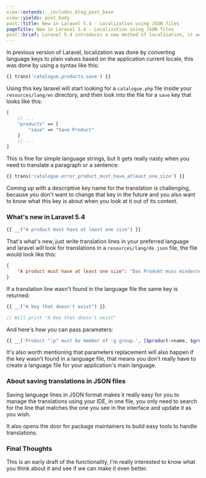 ```yaml
---
view::extends: _includes.blog_post_base
view::yields: post_body
post::title: New in Laravel 5.4 - Localization using JSON files
pageTitle: New in Laravel 5.4 - Localization using JSON files
post::brief: Laravel 5.4 introduces a new method of localization, it works by reading from JSON files instead of PHP files.
---
```


In previous version of Laravel, localization was done by converting language keys to plain values based on the application current locale, this was done by using a syntax like this:

```php
{{ trans('catalogue.products.save') }}
```

Using this key laravel will start looking for a `catalogue.php` file inside your `resources/lang/en` directory, and then look into the file for a `save` key that looks like this:

```php
[
	// ...
	"products" => [
		"save" => "Save Product"
	]
	// ...
]
```

This is fine for simple language strings, but it gets really nasty when you need to translate a paragraph or a sentence:

```php
{{ trans('catalogue.error_product_must_have_atleast_one_size') }}
```

Coming up with a descriptive key name for the translation is challenging, because you don't want to change that key in the future and you also want to know what this key is about when you look at it out of its context.

### What's new in Laravel 5.4

```php
{{ __("A product must have at least one size") }}
```

That's what's new, just write translation lines in your preferred language and laravel will look for translations in a `resources/lang/de.json` file, the file would look like this:

```json
{
	"A product must have at least one size": "Das Produkt muss mindestens eine Größe haben."
}
```

If a translation line wasn't found in the language file the same key is returned:

```php
{{ __("A key that doesn't exist") }}

// Will print "A key that doesn't exist"
```

And here's how you can pass parameters:

```php
{{ __('Product ":p" must be member of :g group.', [$product->name, $group->name]) }}
```

It's also worth mentioning that parameters replacement will also happen if the key wasn't found in a language file, that means you don't really have to create a language file for your application's main language.


### About saving translations in JSON files

Saving language lines in JSON format makes it really easy for you to manage the translations using your IDE, in one file, you only need to search for the line that matches the one you see in the interface and update it as you wish.

It also opens the door for package maintainers to build easy tools to handle translations.


### Final Thoughts
This is an early draft of the functionality, I'm really interested to know what you think about it and see if we can make it even better.